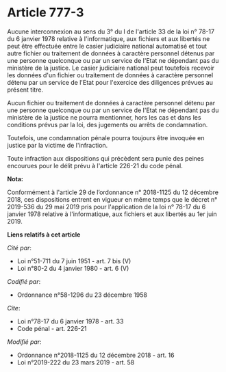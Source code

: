 # Article 777-3

Aucune interconnexion au sens du 3° du I de l'article 33 de la loi n° 78-17 du 6 janvier 1978 relative à l'informatique, aux
fichiers et aux libertés ne peut être effectuée entre le casier judiciaire national automatisé et tout autre fichier ou
traitement de données à caractère personnel détenus par une personne quelconque ou par un service de l'Etat ne dépendant pas
du ministère de la justice. Le casier judiciaire national peut toutefois recevoir les données d'un fichier ou traitement de
données à caractère personnel détenu par un service de l'Etat pour l'exercice des diligences prévues au présent titre.

Aucun fichier ou traitement de données à caractère personnel détenu par une personne quelconque ou par un service de l'Etat
ne dépendant pas du ministère de la justice ne pourra mentionner, hors les cas et dans les conditions prévus par la loi, des
jugements ou arrêts de condamnation.

Toutefois, une condamnation pénale pourra toujours être invoquée en justice par la victime de l'infraction.

Toute infraction aux dispositions qui précèdent sera punie des peines encourues pour le délit prévu à l'article 226-21 du
code pénal.

**Nota:**

Conformément à l'article 29 de l’ordonnance n° 2018-1125 du 12 décembre 2018, ces dispositions entrent en vigueur en même
temps que le décret n° 2019-536 du 29 mai 2019 pris pour l'application de la loi n° 78-17 du 6 janvier 1978 relative à
l'informatique, aux fichiers et aux libertés au 1er juin 2019.

**Liens relatifs à cet article**

_Cité par_:

  - Loi n°51-711 du 7 juin 1951 - art. 7 bis (V)
  - Loi n°80-2 du 4 janvier 1980  - art. 6 (V)

_Codifié par_:

  - Ordonnance n°58-1296 du 23 décembre 1958

_Cite_:

  - Loi n°78-17 du 6 janvier 1978 - art. 33
  - Code pénal - art. 226-21

_Modifié par_:

  - Ordonnance n°2018-1125 du 12 décembre 2018 - art. 16
  - Loi n°2019-222 du 23 mars 2019 - art. 58
